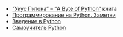 

- [“Укус Питона” – “A Byte of Python”](https://wombat.org.ua/AByteOfPython/toc.html#) книга
- [Программирование на Python. Заметки](https://pythoner.name)
- [Введение в Python](http://pythonicway.com/python-data-types)
- [Самоучитель Python](https://pythonworld.ru/samouchitel-python)